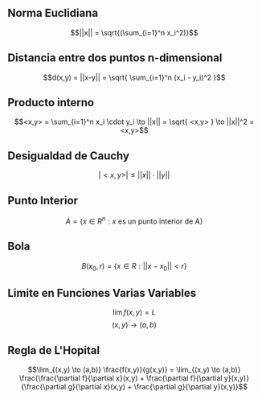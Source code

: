 ## Norma Euclidiana
$$||x|| = \sqrt{(\sum_{i=1}^n x_i^2)}$$
## Distancia entre dos puntos n-dimensional 
$$d(x,y) = ||x-y|| = \sqrt{ \sum_{i=1}^n (x_i - y_i)^2 }$$
## Producto interno
$$<x,y> = \sum_{i=1}^n x_i \cdot y_i \to ||x|| = \sqrt{ <x,y> } \to ||x||^2 = <x,y>$$

## Desigualdad de Cauchy
$$|<x,y>| \leq ||x|| \cdot ||y||$$
## Punto Interior
$$\dot{A} = \{ x \in R^n: x \text{ es un punto interior de A}\}$$
## Bola
$$B(x_0,r) = \{ x \in R : ||x-x_0|| < r \}$$
## Limite en Funciones Varias Variables
$$\lim f(x,y) = L$$
$$(x,y) → (a,b)$$
## Regla de L'Hopital
$$\lim_{(x,y) \to (a,b)} \frac{f(x,y)}{g(x,y)} = \lim_{(x,y) \to (a,b)} \frac{\frac{\partial f}{\partial x}(x,y) + \frac{\partial f}{\partial y}(x,y)}{\frac{\partial g}{\partial x}(x,y) + \frac{\partial g}{\partial y}(x,y)}$$
